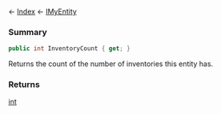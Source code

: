 ← [Index](Api-Index) ← [IMyEntity](VRage.Game.ModAPI.Ingame.IMyEntity)

### Summary

```csharp
public int InventoryCount { get; }
```

Returns the count of the number of inventories this entity has.

### Returns

[int](System.Int32)

